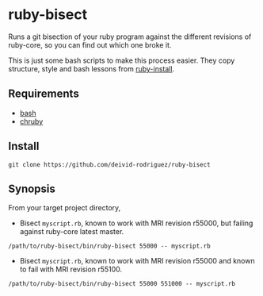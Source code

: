 # ruby-bisect

Runs a git bisection of your ruby program against the different revisions of
ruby-core, so you can find out which one broke it.

This is just some bash scripts to make this process easier. They copy structure,
style and bash lessons from [ruby-install].

## Requirements

* [bash]
* [chruby]

## Install

```
git clone https://github.com/deivid-rodriguez/ruby-bisect
```

## Synopsis

From your target project directory,

* Bisect `myscript.rb`, known to work with MRI revision r55000, but failing
  against ruby-core latest master.

```
/path/to/ruby-bisect/bin/ruby-bisect 55000 -- myscript.rb
```

* Bisect `myscript.rb`, known to work with MRI revision r55000 and known to
  fail with MRI revision r55100.

```
/path/to/ruby-bisect/bin/ruby-bisect 55000 551000 -- myscript.rb
```

[bash]: https://www.gnu.org/software/bash/
[chruby]: https://github.com/postmodern/chruby
[ruby-install]: https://github.com/postmodern/ruby-install
